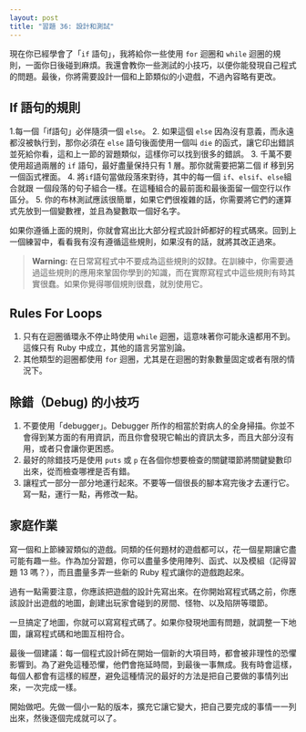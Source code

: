 ```yaml
---
layout: post
title: "習題 36: 設計和測試"
---
```


現在你已經學會了「`if` 語句」，我將給你一些使用 `for` 迴圈和 `while` 迴圈的規則，一面你日後碰到麻煩。我還會教你一些測試的小技巧，以便你能發現自己程式的問題。最後，你將需要設計一個和上節類似的小遊戲，不過內容略有更改。

## If 語句的規則

1.每一個「if語句」必伴隨須一個 `else`。
2. 如果這個 `else` 因為沒有意義，而永遠都沒被執行到，那你必須在 `else` 語句後面使用一個叫 `die` 的函式，讓它印出錯誤並死給你看，這和上一節的習題類似，這樣你可以找到很多的錯誤。
3. 千萬不要使用超過兩層的 `if` 語句，最好盡量保持只有 1 層。那你就需要把第二個 if 移到另一個函式裡面。
4. 將`if`語句當做段落來對待，其中的每一個 `if`、`elsif`、`else`組合就跟
一個段落的句子組合一樣。在這種組合的最前面和最後面留一個空行以作區分。
5. 你的布林測試應該很簡單，如果它們很複雜的話，你需要將它們的運算式先放到一個變數裡，並且為變數取一個好名字。

如果你遵循上面的規則，你就會寫出比大部分程式設計師都好的程式碼來。回到上一個練習中，看看我有沒有遵循這些規則，如果沒有的話，就將其改正過來。


> **Warning:** 在日常寫程式中不要成為這些規則的奴隸。在訓練中，你需要通過這些規則的應用來鞏固你學到的知識，而在實際寫程式中這些規則有時其實很蠢。如果你覺得哪個規則很蠢，就別使用它。

## Rules For Loops

1. 只有在迴圈循環永不停止時使用 `while` 迴圈，這意味著你可能永遠都用不到。這條只有 Ruby 中成立，其他的語言另當別論。
2. 其他類型的迴圈都使用 `for` 迴圈，尤其是在迴圈的對象數量固定或者有限的情況下。

## 除錯（Debug) 的小技巧

1. 不要使用「debugger」。Debugger 所作的相當於對病人的全身掃描。你並不會得到某方面的有用資訊，而且你會發現它輸出的資訊太多，而且大部分沒有用，或者只會讓你更困惑。
2. 最好的除錯技巧是使用 `puts` 或 `p` 在各個你想要檢查的關鍵環節將關鍵變數印出來，從而檢查哪裡是否有錯。
3. 讓程式一部分一部分地運行起來。不要等一個很長的腳本寫完後才去運行它。寫一點，運行一點，再修改一點。

## 家庭作業
寫一個和上節練習類似的遊戲。同類的任何題材的遊戲都可以，花一個星期讓它盡可能有趣一些。作為加分習題，你可以盡量多使用陣列、函式、以及模組（記得習題 13 嗎？），而且盡量多弄一些新的 Ruby 程式讓你的遊戲跑起來。

過有一點需要注意，你應該把遊戲的設計先寫出來。在你開始寫程式碼之前，你應該設計出遊戲的地圖，創建出玩家會碰到的房間、怪物、以及陷阱等環節。

一旦搞定了地圖，你就可以寫寫程式碼了。如果你發現地圖有問題，就調整一下地圖，讓寫程式碼和地圖互相符合。

最後一個建議：每一個程式設計師在開始一個新的大項目時，都會被非理性的恐懼影響到。為了避免這種恐懼，他們會拖延時間，到最後一事無成。我有時會這樣，每個人都會有這樣的經歷，避免這種情況的最好的方法是把自己要做的事情列出來，一次完成一樣。

開始做吧。先做一個小一點的版本，擴充它讓它變大，把自己要完成的事情一一列出來，然後逐個完成就可以了。
